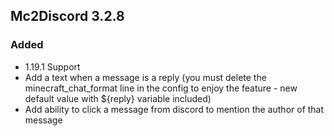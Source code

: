 ## Mc2Discord 3.2.8
### Added
 + 1.19.1 Support
 + Add a text when a message is a reply (you must delete the minecraft_chat_format line in the config to enjoy the feature - new default value with ${reply} variable included)
 + Add ability to click a message from discord to mention the author of that message
